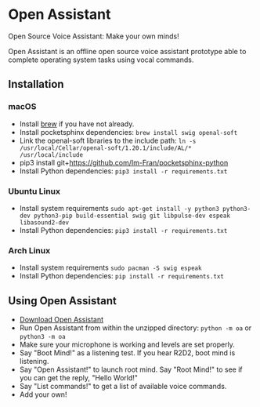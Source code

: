 # Open Assistant

Open Source Voice Assistant: Make your own minds!

Open Assistant is an offline open source voice assistant prototype able to complete operating system tasks using vocal commands.

## Installation

### macOS

* Install [brew](https://brew.sh/) if you have not already.
* Install pocketsphinx dependencies: `brew install swig openal-soft`
* Link the openal-soft libraries to the include path: `ln -s /usr/local/Cellar/openal-soft/1.20.1/include/AL/* /usr/local/include`
* pip3 install git+https://github.com/Im-Fran/pocketsphinx-python
* Install Python dependencies: `pip3 install -r requirements.txt`

### Ubuntu Linux

* Install system requirements ``sudo apt-get install -y python3 python3-dev python3-pip build-essential swig git libpulse-dev espeak libasound2-dev``
* Install Python dependencies: `pip3 install -r requirements.txt`

### Arch Linux

* Install system requirements ``sudo pacman -S swig espeak``
* Install Python dependencies: `pip install -r requirements.txt`

## Using Open Assistant

* [Download Open Assistant](https://github.com/openassistant/oa-core/archive/master.zip)
* Run Open Assistant from within the unzipped directory: ``python -m oa`` or ``python3 -m oa``
* Make sure your microphone is working and levels are set properly.
* Say "Boot Mind!" as a listening test. If you hear R2D2, boot mind is listening.
* Say "Open Assistant!" to launch root mind. Say "Root Mind!" to see if you can get the reply, "Hello World!"
* Say "List commands!" to get a list of available voice commands.
* Add your own!
